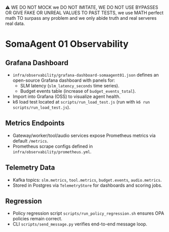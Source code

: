 ⚠️ WE DO NOT MOCK we DO NOT IMITATE, WE DO NOT USE BYPASSES OR GIVE FAKE OR UNREAL VALUES TO PAST TESTS, we use MATH perfect math TO surpass any problem and we only abide truth and real serveres real data.

# SomaAgent 01 Observability

## Grafana Dashboard
- `infra/observability/grafana-dashboard-somaagent01.json` defines an open-source Grafana dashboard with panels for:
  - SLM latency (`slm_latency_seconds` time series).
  - Budget events table (increase of `budget_events_total`).
- Import into Grafana (OSS) to visualize agent health.
- k6 load test located at `scripts/run_load_test.js` (run with `k6 run scripts/run_load_test.js`).

## Metrics Endpoints
- Gateway/worker/tool/audio services expose Prometheus metrics via default `/metrics`.
- Prometheus scrape configs defined in `infra/observability/prometheus.yml`.

## Telemetry Data
- Kafka topics: `slm.metrics`, `tool.metrics`, `budget.events`, `audio.metrics`.
- Stored in Postgres via `TelemetryStore` for dashboards and scoring jobs.

## Regression
- Policy regression script `scripts/run_policy_regression.sh` ensures OPA policies remain correct.
- CLI `scripts/send_message.py` verifies end-to-end message loop.
